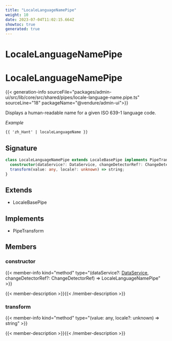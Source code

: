 ```yaml
---
title: "LocaleLanguageNamePipe"
weight: 10
date: 2023-07-04T11:02:15.664Z
showtoc: true
generated: true
---
```

<!-- This file was generated from the Vendure source. Do not modify. Instead, re-run the "docs:build" script -->

# LocaleLanguageNamePipe
<div class="symbol">


# LocaleLanguageNamePipe

{{< generation-info sourceFile="packages/admin-ui/src/lib/core/src/shared/pipes/locale-language-name.pipe.ts" sourceLine="18" packageName="@vendure/admin-ui">}}

Displays a human-readable name for a given ISO 639-1 language code.

*Example*

```HTML
{{ 'zh_Hant' | localeLanguageName }}
```

## Signature

```TypeScript
class LocaleLanguageNamePipe extends LocaleBasePipe implements PipeTransform {
  constructor(dataService?: DataService, changeDetectorRef?: ChangeDetectorRef)
  transform(value: any, locale?: unknown) => string;
}
```
## Extends

 * LocaleBasePipe


## Implements

 * PipeTransform


## Members

### constructor

{{< member-info kind="method" type="(dataService?: <a href='/admin-ui-api/providers/data-service#dataservice'>DataService</a>, changeDetectorRef?: ChangeDetectorRef) => LocaleLanguageNamePipe"  >}}

{{< member-description >}}{{< /member-description >}}

### transform

{{< member-info kind="method" type="(value: any, locale?: unknown) => string"  >}}

{{< member-description >}}{{< /member-description >}}


</div>
